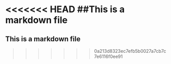 <<<<<<< HEAD
##This is a markdown file
=======
## This is a markdown file
>>>>>>> 0a213d8323ec7efb5b0027a7cb7c7e6116f0ee91
